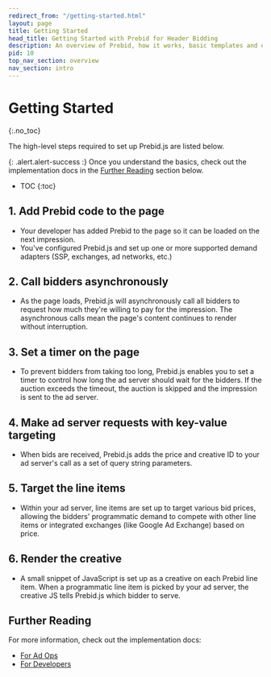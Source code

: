 ```yaml
---
redirect_from: "/getting-started.html"
layout: page
title: Getting Started
head_title: Getting Started with Prebid for Header Bidding
description: An overview of Prebid, how it works, basic templates and examples, and more.
pid: 10
top_nav_section: overview
nav_section: intro
---
```


<div class="bs-docs-section" markdown="1">

# Getting Started
{:.no_toc}

The high-level steps required to set up Prebid.js are listed below.

{: .alert.alert-success :}
Once you understand the basics, check out the implementation docs in the [Further Reading](#further-reading) section below.

* TOC
{:toc}

## 1. Add Prebid code to the page

+ Your developer has added Prebid to the page so it can be loaded on the next impression.
+ You've configured Prebid.js and set up one or more supported demand adapters (SSP, exchanges, ad networks, etc.)

## 2. Call bidders asynchronously

+ As the page loads, Prebid.js will asynchronously call all bidders to request how much they're willing to pay for the impression. The asynchronous calls mean the page's content continues to render without interruption.

## 3. Set a timer on the page

+ To prevent bidders from taking too long, Prebid.js enables you to set a timer to control how long the ad server should wait for the bidders. If the auction exceeds the timeout, the auction is skipped and the impression is sent to the ad server.

## 4. Make ad server requests with key-value targeting

+ When bids are received, Prebid.js adds the price and creative ID to your ad server's call as a set of query string parameters.

## 5. Target the line items

+ Within your ad server, line items are set up to target various bid prices, allowing the bidders' programmatic demand to compete with other line items or integrated exchanges (like Google Ad Exchange) based on price.

## 6. Render the creative

  + A small snippet of JavaScript is set up as a creative on each Prebid line item. When a programmatic line item is picked by your ad server, the creative JS tells Prebid.js which bidder to serve.

## Further Reading

For more information, check out the implementation docs:

+ [For Ad Ops]({{site.github.url}}/adops.html)
+ [For Developers]({{site.github.url}}/dev-docs/getting-started.html)

</div>
